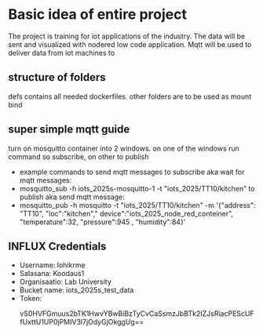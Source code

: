 # Basic idea of entire project

The project is training for iot applications of the industry.
The data will be sent and visualized with nodered low code application.
Mqtt will be used to deliver data from iot machines to

## structure of folders

defs contains all needed dockerfiles.
other folders are to be used as mount bind

## super simple mqtt guide

turn on mosquitto container into 2 windows.
on one of the windows run command so subscribe, on other to publish

-   example commands to send mqtt messages
    to subscribe aka wait for mqtt messages:
-   mosquitto_sub -h iots_2025s-mosquitto-1 -t "iots_2025/TT10/kitchen"
    to publish aka send mqtt message:
-   mosquitto_pub -h mosquitto -t "iots_2025/TT10/kitchen" -m '{"address": "TT10", "loc":"kitchen","
    device":"iots_2025_node_red_conteiner", "temperature":32, "pressure":945 , "humidity":84}'

## INFLUX Credentials

-   Username: lohikrme
-   Salasana: Koodaus1
-   Organisaatio: Lab University
-   Bucket name: iots_2025s_test_data
-   Token:
    <p>vS0HVFGmuus2bTK1HwvYBwBiBzTyCvCaSsmzJbBTk2IZJsRiacPEScUFfUxttU1UP0jPMIV3l7jOdyGjOkggUg==<p>
